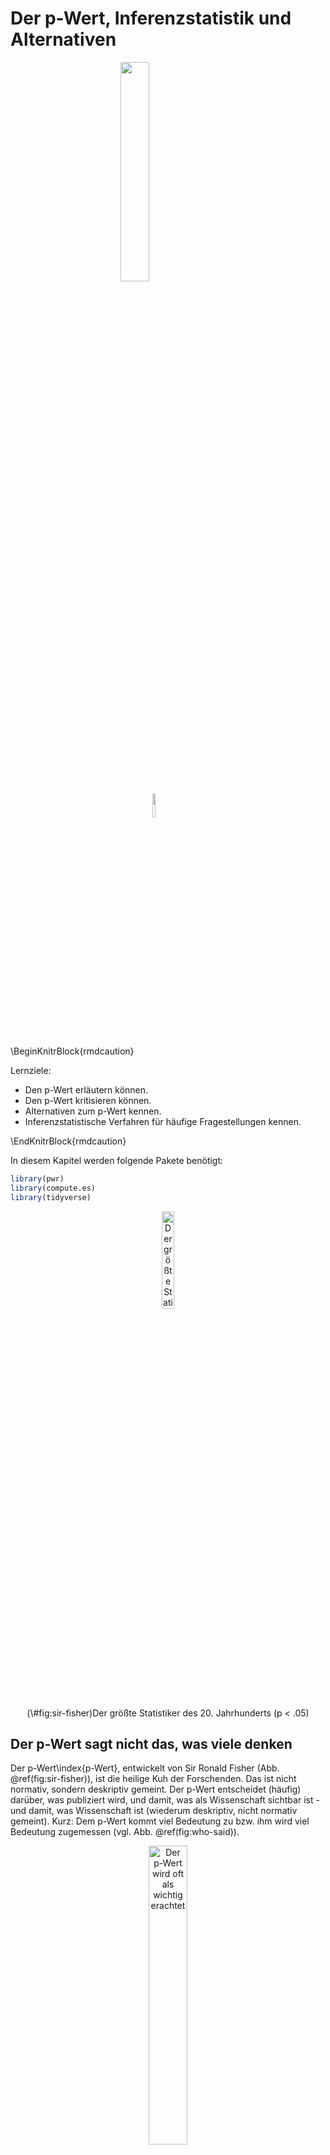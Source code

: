 

# Der p-Wert, Inferenzstatistik und Alternativen


<img src="images/FOM.jpg" width="30%" style="display: block; margin: auto;" />

<img src="images/licence.png" width="10%" style="display: block; margin: auto;" />



\BeginKnitrBlock{rmdcaution}<div class="rmdcaution">Lernziele:

- Den p-Wert erläutern können.
- Den p-Wert kritisieren können.
- Alternativen zum p-Wert kennen.
- Inferenzstatistische Verfahren für häufige Fragestellungen kennen.
</div>\EndKnitrBlock{rmdcaution}


In diesem Kapitel werden folgende Pakete benötigt:


```r
library(pwr)
library(compute.es)
library(tidyverse)
```


<div class="figure" style="text-align: center">
<img src="images/inferenz/Ronald_Fisher.jpg" alt="Der größte Statistiker des 20. Jahrhunderts (p &lt; .05)" width="20%" />
<p class="caption">(\#fig:sir-fisher)Der größte Statistiker des 20. Jahrhunderts (p < .05)</p>
</div>

## Der p-Wert sagt nicht das, was viele denken


Der p-Wert\index{p-Wert}, entwickelt von Sir Ronald Fisher (Abb. \@ref(fig:sir-fisher)), ist die heilige Kuh der Forschenden. Das ist nicht normativ, sondern deskriptiv gemeint. Der p-Wert entscheidet (häufig) darüber, was publiziert wird, und damit, was als Wissenschaft sichtbar ist - und damit, was Wissenschaft ist (wiederum deskriptiv, nicht normativ gemeint). Kurz: Dem p-Wert kommt viel Bedeutung zu bzw. ihm wird viel Bedeutung zugemessen (vgl. Abb. \@ref(fig:who-said)). 


<div class="figure" style="text-align: center">
<img src="images/inferenz/p_value_who_said.png" alt="Der p-Wert wird oft als wichtig erachtet" width="35%" />
<p class="caption">(\#fig:who-said)Der p-Wert wird oft als wichtig erachtet</p>
</div>


Der p-Wert ist der tragende Ziegelstein in einem Theoriegebäude, das als *Nullhypothesen-Signifikanztesten*\index{Nullhypothesen-Signifikanztesten} (NHST^[Der Term 'Signifikanz-Hypothesen-Inferenz-Testen' hat sich nicht durchgesetzt]) bezeichnet wird. Oder kurz als 'Inferenzstatistik' bezeichnet. Was sagt uns der p-Wert? Eine gute intuitive Definition ist:

>    Der p-Wert sagt, wie gut die Daten zur Nullhypothese passen.


Die (genaue) Definition des p-Werts ist kompliziert; man kann sie leicht missverstehen:

> Der p-Wert - P(D|H) - gibt die Wahrscheinlichkeit P unserer Daten D an (und noch extremerer), unter der Annahme, dass die getestete Hypothese H wahr ist (und wenn wir den Versuch unendlich oft wiederholen würden, unter identischen Bedingungen und ansonsten zufällig).

Mit anderen Worten: Je *größer p*, desto *besser* passen die Daten zur *Nullhypothese*. Mit Nullhypothese\index{Nullhypothese} (H0) bezeichnet man die getestete Hypothese. Der Name Nullhypothese rührt vom Begriff 'nullifizieren' (vewerfen) her, da (nach dem Falsifikationismus) eine These immer nur verworfen, nie bestätigt werden kann. Da viele die eigene Hypothese nur ungern verwerfen wollen, wird die 'gegnerische Hypothese', die man loswerden will, getestet. Fällt p unter die magische Zahl von 5%, so proklamiert man Erfolg (*Signifikanz*\index{Signifikanz}) und verwirft die H0.

Der p-Wert ist weit verbreitet. Er bietet die Möglichkeit, relativ objektiv zu quantifizieren, wie gut ein Kennwert, mindestens so extrem wie der aktuell vorliegende, zu einer Hypothese passt. Allerdings hat der p-Wert seine Probleme. Vor allem: Er wird missverstanden. Jetzt kann man sagen, dass es dem p-Wert (dem armen) nicht anzulasten, dass andere/ einige ihn missverstehen. Auf der anderen Seite finde ich, dass sich Technologien dem Nutzer anpassen sollten (soweit als möglich) und nicht umgekehrt. 

Viele Menschen - inkl. Professoren und Statistik-Dozenten - haben Probleme mit dieser Definition [@Gigerenzer2004]. Das ist nicht deren Schuld: Die Definition ist kompliziert. Vielleicht denken viele, der p-Wert sage das, was tatsächlich interessant ist: die Wahrscheinlichkeit der (getesteten) Hypothese H, gegeben der Tatsache, dass bestimmte Daten D vorliegen. Leider ist das *nicht* die Definition des p-Werts. Also:

$$ P(D|H) \ne P(H|D) $$

### Von Männern und Päpsten

Formeln haben die merkwürdige Angewohnheit vor dem inneren Auge zu verschwimmen; Bilder sind für viele Menschen klarer, scheint's. Übersetzen wir die obige Formel in folgenden Satz:

>   Wahrscheinlichkeit, Mann zu sein, wenn man Papst ist UNGLEICH zur 
Wahrscheinlichkeit, Papst zu sein, wenn man Mann ist.


Oder kürzer:


$$ P(M|P) \ne P(P|M) $$




<div class="figure" style="text-align: center">
<img src="images/inferenz/maenner_papst-crop.png" alt="Mann und Papst zu sein ist nicht das gleiche." width="70%" />
<p class="caption">(\#fig:moslems-terroristen)Mann und Papst zu sein ist nicht das gleiche.</p>
</div>


Das Bild (Abb. \@ref(fig:moslems-terroristen)) zeigt den Anteil der Männer an den Päpsten (sehr hoch). Und es zeigt den Anteil der Päpsten von allen Männern (sehr gering). Dabei können wir uns Anteil mit Wahrscheinlichkeit übersetzen. Kurz: Die beiden Anteile (Wahrscheinlichkeiten) sind nicht gleich. Man denkt leicht, der p-Wert sei die *Wahrscheinlichkeit, Papst zu sein, wenn man Mann ist*. Das ist falsch. Der p-Wert ist die *Wahrscheinlichkeit, Papst zu sein, wenn man Mann ist*. Ein großer Unterschied.


## Der p-Wert ist eine Funktion der Stichprobengröße

Der p-Wert ist für weitere Dinge kritisiert worden [@Wagenmakers2007, @uncertainty]; z.B. dass die "5%-Hürde" einen zu schwachen Test für die getestete Hypothese bedeutet. Letzterer Kritikpunkt ist aber nicht dem p-Wert anzulasten, denn dieses Kriterium ist beliebig, könnte konservativer gesetzt werden und jegliche mechanisierte Entscheidungsmethode kann ausgenutzt werden. Ähnliches kann man zum Thema "P-Hacking" argumentieren [@Head2015, @Wicherts2016]: andere statistische Verfahren können auch gehackt werden. "Hacken" soll hier sagen, dass man - Kreativität und Wille vorausgesetzt - immer Wege finden kann, um einen Kennwert in die gewünschte Richtung zu drängen.

Ein anderer Anklagepunkt lautet, dass der p-Wert nicht nur eine Funktion der Effektgröße sei, sondern auch der Stichprobengröße. Sprich: Bei großen Stichproben wird jede Hypothese signifikant. Das ist richtig. Das schränkt die praktische Nützlichkeit ein (vgl. Abb. \@ref(fig:einfluss-pwert). Die Details der Simulation, die hinter Abb. \@ref(fig:einfluss-pwert) sind etwas umfangreicher und hier nicht so wichtig, daher nicht angegeben^[s. hier für Details: https://sebastiansauer.github.io/pvalue_sample_size/].

<div class="figure" style="text-align: center">
<img src="images/inferenz/einfluss_pwert-crop.png" alt="Zwei Haupteinflüsse auf den p-Wert" width="70%" />
<p class="caption">(\#fig:einfluss-pwert)Zwei Haupteinflüsse auf den p-Wert</p>
</div>


>   Egal wie klein die Effektstärke ist, es existiert eine Stichprobengröße, die diesen Effekt beliebig signifikant werden lässt.


Die Verteidigung argumentiert hier, dass das "kein Bug, sondern ein Feature" sei: Wenn man z.B. die Hypothese prüfe, dass der Gewichtsunteschied zwischen Männern und Frauen 0,000000000kg sei und man findet 0,000000123kg Unterschied, ist die getestete Hypothese falsch. Punkt. Der p-Wert gibt demnach das korrekte Ergebnis. Meiner Ansicht nach ist die Antwort zwar richtig, geht aber an den Anforderungen der Praxis vorbei.



## Mythen zum p-Wert

Falsche Lehrmeinungen sterben erst aus, wenn die beteiligten Professoren in Rente gehen, heißt es. Jedenfalls halten sich eine Reihe von Mythen hartnäckig; sie sind alle falsch.


>    Wenn der p-Wert kleiner als 5% ist, dann ist meine Hypothese (H1) sicher richtig.

Falsch. Richtig ist: "Wenn der p-Wert kleines ist als 5% (oder allgemeiner: kleiner als $\alpha$, dann sind die Daten (oder noch extereme) unwahrscheinlich, vorausgesetzt die H0 gilt".

>    Wenn der p-Wert kleiner als 5% ist, dann ist meine Hypothese (H1) höchstwahrscheinlich richtig.

Falsch. Richtig ist: Wenn der p-Wert kleiner ist als $alpha$, dann sind die Daten unwahrscheinlich, *falls* die H0 gilt. Ansonsten (wenn H0 nicht gilt) können die Daten sehr wahrscheinlich sein.


>    Wenn der p-Wert kleiner als 5% ist, dann ist die Wahrscheinlichkeit der H0 kleiner als 5%.

Falsch. Der p-Wert gibt *nicht* die Wahrscheinlichkeit einer Hypothese an. Richtig ist: Ist der p-Wert kleiner als 5%, dann sind meine Daten (oder noch extremere) unwahrscheinlich (<5%), *wenn* die H0 gilt.



>    Wenn der p-Wert kleiner als 5% ist, dann habe ich die Ursache eines Phänomens gefunden.

Falsch. Richtig ist: Keine Statistik kann für sich genommen eine Ursache erkennen. Bestenfalls kann man sagen: hat man alle konkurrierenden Ursachen ausgeschlossen *und* sprechen die Daten für die Ursache *und* sind die Daten eine plausible Erklärung, so erscheint es der beste Schluss, anzunehmen, dass man *eine* Ursache gefunden hat - im Rahmen des Geltungsbereichs einer Studie.

>    Wenn der p-Wert kleiner als 5% ist, dann kann ich meine Studie veröffentlichen.

Richtig. Leider entscheidet zu oft (nur) der p-Wert über das Wohl und Wehe einer Studie. Wichtiger wäre zu prüfen, wie "gut" das Modell ist - wie präzise sind die Vorhersagen? Wie theoretisch befriedigend ist das Modell? 


>    Wenn der p-Wert *größer* als 5% ist, dann ist das ein Beleg *für* die H0.


Falsch. Richtig ist: Ein großer p-Wert ist ein Beleg, dass die Daten plausibel unter der H0 sind. Wenn es draußen regnet, ist es plausibel, dass es Herbst ist. Das heißt aber nicht, dass andere Hypothesen nicht auch plausibel sind. Ein großer p-Wert ist also Abwesenheit von klarer Evidenz -- *nicht* Anwesenheit von klarer Evidenz zugunsten der H0. Schöner ausgedrückt: "No evidence of effect ist not the same as evidence of no effect". Für die Wissenschaft ist das insofern ein großes Problem, als dass sich Zeitschriften weigern, nicht-signifikante Studien aufzunehmen: "Das ist eine unklare Befundlage. Kein Mehrwert." so die Haltung. Das führt dazu, dass die wissenschaftliche Literatur einer großen Verzerrung unterworfen ist.





### Wann welcher Inferenztest?

In der Praxis ist es eine häufige Frage, wann man welchen statistischen Test verwenden soll. Bei @eid2010statistik findet man eine umfangreiche Tabelle dazu; auch online wird man schnell fündig. Die folgende Auflistung gibt einen Überblick zu gebräuchlichen Verfahren. Entscheidungskriterium ist hier (etwas vereinfacht) das Skalenniveau der Variablen (unterschieden in Input- und Outputvariablen).

1. 2 nominale Variablen: $\chi^2$-Test - `chisq.test`
1. Output: 1 metrisch, Input: 1 dichotom: t-Test - `t.test`
1. Output: 1 oder mehr metrisch, 1 nominal: Varianzanalyse - `aov`
1. 2 metrische Variablen: Korrelation - `cor.test`
1. Output: 1 metrisch, Input: 1 oder mehr nominal oder metrisch: Regression - `lm`
1. Output: 1 ordinal, Input: 1 dichotom: Wilcoxon (Mann-Whitney-U-Test) - `wilcox.test`
1. Output: 1 ordinal, Input: 1 nominal: Kruskal-Wallis-Test - `kruskal.test`
1. 1 metrisch (Test auf Normalverteilung): Shapiro-Wilk-Test - `shapiro.test`
1. Output: 1 dichotom, Input 1 oder mehr nominal oder metrisch: logistische (klassifikatorische) Regression: `glm(..., family = "binomial")
1. 2 ordinal: Spearmans Rangkorrelation - `cor.test(x, y, = method = "spearman")


## Zur Philosophie des p-Werts: Frequentismus

Der p-Wert basiert auf der Idee, dass man ein Experiment *unendlich* oft wiederholen könnte (wer die Zeit hat, nicht wahr); und das unter *zufälligen* aber *ansonsten komplett gleichen* Bedingungen; das ist eine Kernidee des sog. 'Frequentismus'. Diese Philosophie betrachtet Wahrscheinlichkeit als der Anteil, der sich bei unendlich häufiger Wiederholung eines Experiments ergibt. Ein Münzwurf hingegen ist das klassische Modell der frequentistischen Idee der Wahrscheinlichkeit (vgl. Abb. \@ref(fig:muenzwurf)). Wirft man eine faire Münze oft, so nähert sich der relative Anteil von 'Kopf' an 50% an.




<div class="figure" style="text-align: center">
<img src="061_Inferenzstatistik_files/figure-html/muenzwurf-1.png" alt="Anteil von 'Kopf' bei wiederholtem Münzwurf" width="70%" />
<p class="caption">(\#fig:muenzwurf)Anteil von 'Kopf' bei wiederholtem Münzwurf</p>
</div>


Ob es im Universum irgendetwas gibt, das unendlich ist, ist streibar [@ruckerinfinity, @uncertainty]. Jedenfalls ist die Vorstellung, das Experiment unendlich oft zu wiederholen, unrealistisch. Inwieweit Zufälligkeit und Vergleichbarkeit hergestellt werden kann, ist auch fragwürdig [@uncertainty].


Die frequentistische Idee der Wahrscheinlichkeit darf Aussagen wie dieser keine Wahrscheinilchkeit zuweisen: "5 von 10 Marsianer trinken gerne Bier und Schorsch ist Marsianer" [vgl. @uncertainty]. Häufigkeitsaussagen a la Frequentismus machen hier offenbar wenig Sinn. Trotzdem fühlen sich manche unter uns geneigt, die Wahrscheinlichkeit, dass Schorsch der Marsianer gern Bier trinkt, auf 50% zu bemessen.


## Alternativen zum p-Wert

Eine Reihen von Alternativen (oder Ergänzungen zum p-Wert) wurden vorgeschlagen.

### Konfidenzintervalle

Konfidenzintervalle\index{Konfidenzintervalle} (Zu) einfach gesagt, gibt ein 95%- Konfidenzintervall an, wie groß der Bereich ist, mit dem der gesuchte Parameter zu 95% Wahrscheinlichkeit liegt (oder allgemeiner das $1-\alpha$ -Konfidenzintervall. Das kennt man aus dem Wetterbericht, wenn es heißt, dass die Höchsttemperatur morgen zwischen 20 und 24 Grad liegen werde. 

Etwas genauer gesagt ist es nach den Urhebern des Konfidenztervalls, Neyman und Pearson, gar nicht möglich, für ein einzelnes Ereignis eine Wahrscheinlichkeit anzugeben. Wenn ich eine Münze hochwerfe und sie auffange, wie groß ist die Wahrscheinlichkeit, dass sie auf Kopf gelandet ist? 50%? Falsch, sagen 'Frequentisten' a la Neyman und Pearson, entweder ist die Münze auf Kopf gelandet, dann kann man höchstens sagen, $p(K)=1$ oder auf Zahl, dann entsprechend $p(Z)=1$. Eine Wahrscheinlichkeit macht nur Sinn nach diesem Verständnis, wenn man den Versuch *oft* (unendlich) wiederholt. Daher lautet  eine genauere Definition: 

>   Das 95%-Konfidenzintervall ist der Bereich, in dem der Parameter in 95% der Fälle fallen würde bei sehr häufiger Wiederholung des Versuchs. 


Mit Parameter ist hier der Mittelwert der Population gemeint (auch bezeichnet als 'wahrer Mittelwert'). Das Konfidenzintervall macht also Aussagen zur *über ein Verfahren* (einen Bereich berechnen auf Basis von Stichprobendaten), *nicht über den wahren Mittelwert*.


Hier findet sich eine schöne [Visualisierung zum Konfidenzintervall](http://rpsychologist.com/d3/CI/).


Genau wie der p-Wert werden Konfidenzintervalle häufig missverstanden (sie sind Blutsbrüder im Geiste). Die Studie von Hoekstra, Morey, Rouder und Wagenmakerks [-@hoekstra2014robust] zeigt das auf amüsante Weise. In der Studie legten die Autoren einigen Studenten und Wissenschaftlern sechs Fragen zum Wissens-Konfidenzintervall vor, die beantwortet werden sollten. Es wurde ein Kontext vorgestellt, etwa so "Professor Bumbledorf führt ein Experiment durch. Das Ergebnis fasst er in einem 95%-Konfidenzintervall für den Mittelwert zusammen, welches von 0,1 bis 0,4 reicht". Dann folgten sechs Aussagen, die mit *stimmt* oder *stimmt nicht* zu beantworten waren. Beurteilen auch Sie diese Aussagen^[alle sechs sind falsch].


---

1. Die Wahrscheinlichkeit, dass der wahre Mittelwert größer als 0 ist, liegt bei mindestens 95%.
2. Die Wahrscheinlichkeit, dass der wahre Mittelwert gleich 0 ist, ist kleiner als 5%.
3. Die Nullhypothese, dass der wahre Mittelwert 0 ist, ist wahrscheinlich falsch.
4. Die Wahrscheinlichkeit, dass der wahre Mittelwert zwischen 0,1 und 0,4 liegt, beträgt 0,4.
5. Wir können zu 95% sicher sein, dass der wahre Mittelwert zwischen 0,1 und 0,4 liegt.
6. Wenn wir das Experiment immer wieder wiederholen würden, dann würde der wahre Mittelwert in 95% der Fälle zwischen 0,1 und 0,4 fallen.

---


Aussagen 1, 2, 3 und 4 behaupten, der Hypothese bzw. dem Parameter eine Wahrscheinlichkeit zuweisen zu können. Innerhalb des NHST ist das nicht erlaubt, genau wie für den p-Wert. Aussagen 5 trifft eine Aussage über den wahren Wert, aber Konfidenzintervalle treffen Aussagen über ein Verfahren. Aussage 6 behauptet, dass der wahre Wert variieren könne, tut der aber nicht. Die richtige Aussage, die nicht dabei stand, ist: "Wenn man den Versuch immer wiederholen würden, würden 95% der Intervalle den wahren Mittelwert enthalten". Im Schnitt wurden etwa 3,5 Antworten mit *stimmt* angekreuzt (die Wissenschaftler waren nicht besser als die Studenten).


### Effektstärke

Eine weitere Alternative sind Maße der *Effektstärke*\index{Effektstärke} [@Cohen1992]. Effektstärkemaße geben an, wie sehr sich zwei Parameter unterscheiden: "Deutsche Männer sind im Schnitt 13cm größer als Frauen" [@wiki:groesse]. Oder: "In Deutschland ist die Korrelation von Gewicht und Größe um 0,12 Punkte höher als in den USA" (frei erfunden). Im Gegensatz zu p-Werten wird keine Art von Wahrscheinlichkeitsaussage angestrebt, sondern die Größe von Parameter(unterschieden) quantifiziert. Effektstärken sind, im Gegensatz zum p-Wert, auch nicht abhängig von der Stichprobengröße. Man kann Effektstärken in nicht-standardisierte (wie Unterschiede in der Größe) oder standardisierte (wie Unterschiede in der Korrelation) einteilen. 

Nicht-standardisierte Effektstärken haben den Vorteil der Anschaulichkeit. Standardisierte Effektgrößen sind präziser, aber unanschaulicher. So wäre ein Unterschied von 5€ bei Sportwagen gering und bei Eiskugeln groß. Ein unstandardisierter Kennwert berücksichtigt dies nicht. Um zwei Mittelwerte zu vergleichen, ist *Cohens d*\index{Cohens d} gebräuchlich. Es gibt den Unterschied der Mittelwert standardisiert an der Standardabweichung an [@cohen_statistical_1988].

Tabelle \@ref(tab:effectsizes) gibt einen groben Überblick über Effektstärken (nach Cohen [-@cohen_statistical_1988] und Eid, Schmitt und Gollwitzer [-@eid2010statistik]. Zu beachten ist, dass die Einschätzung was ein 'großer' oder 'kleiner' Effekt ist, nicht pauschal übers Knie gebrochen werden sollte. Besser ist es, die Höhe der  Effektstärke im eigenen Datensatz mit relevanten anderen Datensätzen zu vergleichen.


-------------------------------------------------------------------
Name              Test                             kleiner.Effekt  
----------------- -------------------------------- ----------------
Cohens d          Unterschied zwischen zwei        .2-.5           
                  Mittelwerten                                     

r                 Zusammenhang zweier metrischer   0.1             
                  Größen                                           

p                 Unterschied in zwei Anteilen     NA              

$R^2$, $\eta^2$   Anteil aufgeklärter Varianz      0.01            
                  (Varianzanalyse,                                 
                  Regressionsanalyse)                              

$f^2$             Verhältnis von erklärter zu      0.02            
                  nicht erklärter Varianz                          
                  (signal-to-noise ratio)                          

$\omega$          Häufigkeitsunterschiede          0.1             
-------------------------------------------------------------------

Table: Überblick über gängige Effektstärkemaße (continued below)

 
----------------------------------
mittlerer.Effekt   großer.Effekt  
------------------ ---------------
.5-.8              >.8            

0.3                0.5            

NA                 NA             

0.06               0.14           

0.15               0.35           

0.3                0.5            
----------------------------------


Mit dem Paket `pwr` kann man sich Cohens Konventionen der Effektstärkehöhen in Einnerung rufen lassen. Er bietet folgene Optionen:


```r
cohen.ES(test = c("p", "t", "r", "anov", "chisq", "f2"),
    size = c("small", "medium", "large"))

```


Möchte man sich Effektstärken berechnen lassen, ist das Paket `compute.es` hilfreich. Um beispielsweise Mittelwertsunterschiede in Cohens d umzurechnen, steht der Befehl `mes` (m wie 'mean' und es wie 'effect size) zur Verfügung. Mit `help(mes)` kann man sich die Parameter anzeigen lassen.


Auch die Vorhersagegüte kann man als eine Effektstärke auffassen.


### Bayes-Statistik

Bayes' Ansatz verrechnet zwei Komponenten, um die Wahrscheinlichkeit einer Hypothese im Lichte bestimmter Daten zu berechnen. Der Ansatz ist elegant, mathematisch lupenrein und ist überhaupt eine tolle Sache. Bayes' Theorem gibt uns das, was uns eigentlich interessiert: Die Wahrscheinlichkeit der getesteten Hypothese, im Lichte der vorliegenden Daten: $p(H|D)$. Diesen Wert nennt man auch den *Vorhersagewert*. Zur Erinnerung: Der p-Wert gibt die Wahrscheinlichkeit der Daten an, unter Annahme der getesteten Hypothese: $p(D|H)$.

Die Bayes-Statistik zieht zwei Komponenten zur Berechnung von $p(H|D)$ heran. Zum einen die Grundrate einer Hypothese $p(H)$ zum anderen die relative Plausibilität der Daten unter meiner Hypothese im Vergleich zur Plausibilität der Daten unter konkurrienden Hypothesen. Betrachten wir ein Beispiel. Die Hypothese "Ich bin krank" sei unter Betrachtung (jetzt noch keine vorschnellen Einschätzungen). Die Grundrate der fraglichen Krankheit sei 10 von 1000 (1%). Der Test, der zur Diagnose der Krankheit verwendet wird, habe eine Sicherheit von 90%. Von 100 Kranken wird der Test demnach 90 identifizieren (auch *Sensitivität* genannt) und 10 werden übersehen (ein Überseh- oder *Betafehler* von 10%). Umgekehrt wird der Test von 100 Gesunden wiederum 90 als Gesund, und demnach korrekt diagnostizieren (*Spezifität*); 10 werden fälschlich als krank einschätzt (*Fehlalarm*  oder *Alpha-Fehler*). 

Jetzt Achtung: Der Test sagt, ich sei krank. Die Gretchen-Frage lautet, wie hoch ist die Wahrscheinlichkeit, dass diese Hypothese, basierend auf den vorliegenden Daten, korrekt ist?

Abbildung \@ref(fig:bayes) stellt das Beisipiel in Form eines Baumdiagrammes dar.

<div class="figure" style="text-align: center">
<img src="images/inferenz/bayes-crop.png" alt="Die zwei Stufen der Bayes-Statistik in einem einfachen Beispieli" width="70%" />
<p class="caption">(\#fig:bayes)Die zwei Stufen der Bayes-Statistik in einem einfachen Beispieli</p>
</div>

In der Medizin ist 'positiv' zumeist eine schlechte Nachricht, es soll sagen, dass der Test der Meinung ist, die getestete Person ist krank (das getestete Kriterium trifft zu).

Wie man leicht nachrechnen kann, beträgt die Wahrscheinlichkeit, *in Wirklichkeit krank* zu sein, wenn der positiv ist, ~8%: $9 / (99+9) = \frac{9}{108} \approx 8\%$. Das überrascht auf den ersten Blick, ist doch der Test so überaus zufällig (jedenfalls zu 90%)! Aber die Wahrscheinlichkeit, dass die Hypothese 'krank' zutrifft, ist eben nicht nur abhängig von der Sicherheit des Tests, sondern auch von der Grundrate. Beide Komponenten sind nötig, um den Vorhersagewert zu berechnen. Der p-Wert begnügt sich mit der Aussage, ob der Test positiv oder negativ ist. Die Grundrate wird nicht berücksichtigt.

Fairerweise muss man hinzufügen, dass die Grundrate für die Wissenschaft oft nicht einfach zu bestimmen ist. Wer kennt schon die Grundrate der 'guten Ideen'? Vielleicht der liebe Gott, aber [der hilft uns nicht](https://twitter.com/TheTweetOfGod/status/688035049187454976) [@god_i_2016]. Wir werden also eine Einschätzung treffen müssen, die subjektiv sein kann. Diese Subjektivität ist von Kritikern moniert worden.





## Fazit

Der p-Wert ist eine häufig verwendete Methode, um datenbasiert zu entscheiden, ob man eine Hypothese annimmt oder nicht. Allerdings hat der p-Wert auch seine Probleme. 

>   Der p-Wert sollte nicht als einziges Kriterium verwendet werden, um eine Hypothese bzw. ein Modell zu beurteilen.


Da der p-Wert aber immer noch der Platzhirsch auf vielen Forschungsauen ist, führt kein Weg um ihn herum. Er muss genau verstanden werden: Was er sagt und - wichtiger noch - was er nicht sagt.

Alternativen zum p-Wert sind

- Konfidenzintervalle
- Effektstärkemaße inkl. Maße der Vorhersagegenauigkeit
- Bayes-Theorem




<img src="images/inferenz/meme_pwert_1iw22a_pvalue_dino.jpg" width="30%" style="display: block; margin: auto;" />



## Verweise

- Eine Einführung zur Bayes-Statistk findet man z.B. bei Kruschke [-@kruschke2010bayesian] oder bei @etz2016become. 
- Eine ausführliche Darstellung der Inferenzstatistik und des p-Werts findet sich z.B. bei @lubke2014angewandte oder @eid2010statistik.

- Eine vielverprechende, noch recht neue Software ist [JASP](), die nicht nur schöne Diagramme erstellt, sondern auch auf Mausklick eine Reihe von bayesianischer (und frequentistischer) Tests durchrechnet.

